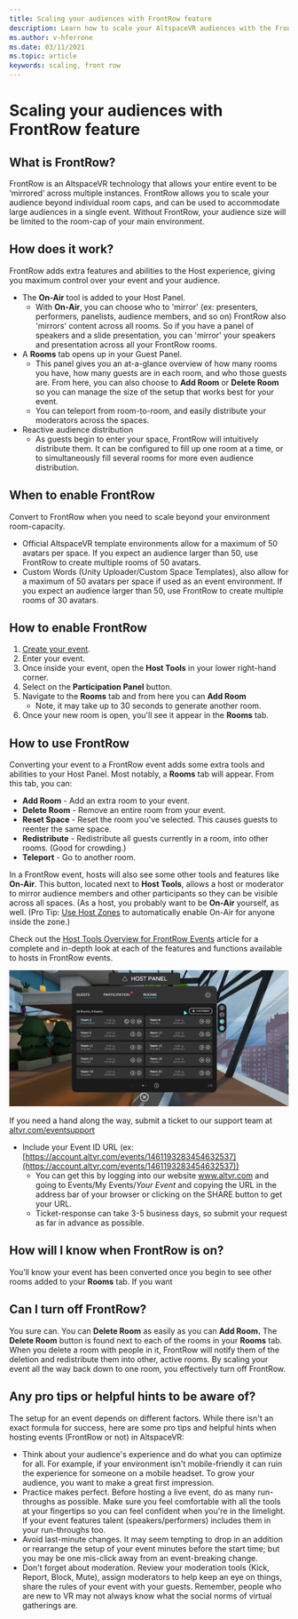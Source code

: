 ```yaml
---
title: Scaling your audiences with FrontRow feature
description: Learn how to scale your AltspaceVR audiences with the FrontRow feature.
ms.author: v-hferrone
ms.date: 03/11/2021
ms.topic: article
keywords: scaling, front row
---
```


# Scaling your audiences with FrontRow feature

## What is FrontRow?

FrontRow is an AltspaceVR technology that allows your entire event to be ‘mirrored’ across multiple instances. FrontRow allows you to scale your audience beyond individual room caps, and can be used to accommodate large audiences in a single event. Without FrontRow, your audience size will be limited to the room-cap of your main environment.

## How does it work?

FrontRow adds extra features and abilities to the Host experience, giving you maximum control over your event and your audience. 

* The **On-Air** tool is added to your Host Panel.
    * With **On-Air**, you can choose who to 'mirror' (ex: presenters, performers, panelists, audience members, and so on) FrontRow also 'mirrors' content across all rooms. So if you have a panel of speakers and a slide presentation, you can 'mirror' your speakers and presentation across all your FrontRow rooms.
* A **Rooms** tab opens up in your Guest Panel.
    * This panel gives you an at-a-glance overview of how many rooms you have, how many guests are in each room, and who those guests are. From here, you can also choose to **Add Room** or **Delete Room** so you can manage the size of the setup that works best for your event.
    * You can teleport from room-to-room, and easily distribute your moderators across the spaces.
* Reactive audience distribution
    * As guests begin to enter your space, FrontRow will intuitively distribute them. It can be configured to fill up one room at a time, or to simultaneously fill several rooms for more even audience distribution.

## When to enable FrontRow

Convert to FrontRow when you need to scale beyond your environment room-capacity.

* Official AltspaceVR template environments allow for a maximum of 50 avatars per space. If you expect an audience larger than 50, use FrontRow to create multiple rooms of 50 avatars.
* Custom Words (Unity Uploader/Custom Space Templates), also allow for a maximum of 50 avatars per space if used as an event environment. If you expect an audience larger than 50, use FrontRow to create multiple rooms of 30 avatars.

## How to enable FrontRow

1. [Create your event](https://account.altvr.com/events/new).
2. Enter your event.
3. Once inside your event, open the **Host Tools** in your lower right-hand corner.
4. Select on the **Participation Panel** button.
5. Navigate to the **Rooms** tab and from here you can **Add Room**
    * Note, it may take up to 30 seconds to generate another room. 
6. Once your new room is open, you'll see it appear in the **Rooms** tab. 

## How to use FrontRow

Converting your event to a FrontRow event adds some extra tools and abilities to your Host Panel. Most notably, a **Rooms** tab will appear. From this tab, you can:

* **Add Room** - Add an extra room to your event. 
* **Delete Room** - Remove an entire room from your event.
* **Reset Space** - Reset the room you've selected. This causes guests to reenter the same space.
* **Redistribute** - Redistribute all guests currently in a room, into other rooms. (Good for crowding.)
* **Teleport** - Go to another room.

In a FrontRow event, hosts will also see some other tools and features like **On-Air**. This button, located next to **Host Tools**, allows a host or moderator to mirror audience members and other participants so they can be visible across all spaces. (As a host, you probably want to be **On-Air** yourself, as well. (Pro Tip: [Use Host Zones](https://altvr.com/holiday2020/) to automatically enable On-Air for anyone inside the zone.)

Check out the [Host Tools Overview for FrontRow Events](../tutorials/host-tools-for-events.md) article for a complete and in-depth look at each of the features and functions available to hosts in FrontRow events.

![Host panel tools overview](images/scaling-audiences.png)

If you need a hand along the way, submit a ticket to our support team at [altvr.com/eventsupport](https://help.altvr.com/hc/en-us/requests/new?ticket_form_id=360001833313)

* Include your Event ID URL (ex: [https://account.altvr.com/events/1461193283454632537](https://account.altvr.com/events/1461193283454632537))
    * You can get this by logging into our website www.altvr.com and going to Events/My Events/*Your Event* and copying the URL in the address bar of your browser or clicking on the SHARE button to get your URL.
    * Ticket-response can take 3-5 business days, so submit your request as far in advance as possible.
 
## How will I know when FrontRow is on?

You’ll know your event has been converted once you begin to see other rooms added to your **Rooms** tab. If you want 
 
## Can I turn off FrontRow?

You sure can. You can **Delete Room** as easily as you can **Add Room.** The **Delete Room** button is found next to each of the rooms in your **Rooms** tab. When you delete a room with people in it, FrontRow will notify them of the deletion and redistribute them into other, active rooms. By scaling your event all the way back down to one room, you effectively turn off FrontRow. 
 
## Any pro tips or helpful hints to be aware of?

The setup for an event depends on different factors. While there isn't an exact formula for success, here are some pro tips and helpful hints when hosting events (FrontRow or not) in AltspaceVR:
* Think about your audience's experience and do what you can optimize for all. For example, if your environment isn't mobile-friendly it can ruin the experience for someone on a mobile headset. To grow your audience, you want to make a great first impression.
* Practice makes perfect. Before hosting a live event, do as many run-throughs as possible. Make sure you feel comfortable with all the tools at your fingertips so you can feel confident when you're in the limelight. If your event features talent (speakers/performers) includes them in your run-throughs too.
* Avoid last-minute changes. It may seem tempting to drop in an addition or rearrange the setup of your event minutes before the start time; but you may be one mis-click away from an event-breaking change. 
* Don't forget about moderation. Review your moderation tools (Kick, Report, Block, Mute), assign moderators to help keep an eye on things, share the rules of your event with your guests. Remember, people who are new to VR may not always know what the social norms of virtual gatherings are.